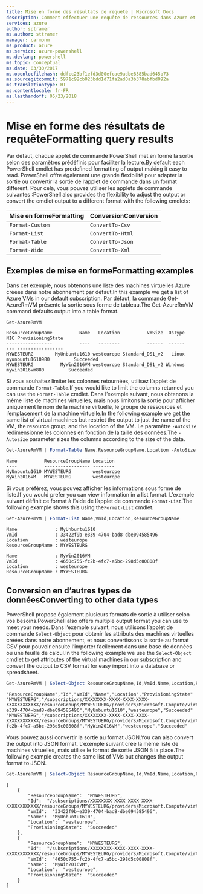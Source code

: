 ```yaml
---
title: Mise en forme des résultats de requête | Microsoft Docs
description: Comment effectuer une requête de ressources dans Azure et mettre en forme les résultats.
services: azure
author: sptramer
ms.author: sttramer
manager: carmonm
ms.product: azure
ms.service: azure-powershell
ms.devlang: powershell
ms.topic: conceptual
ms.date: 03/30/2017
ms.openlocfilehash: ddfcc23bf1efd3d00efcae9adbe8585bad645b73
ms.sourcegitcommit: 5971c92cb023bdd1d71fa2ad0a3b378abfbd092a
ms.translationtype: HT
ms.contentlocale: fr-FR
ms.lasthandoff: 05/23/2018
---
```

# <a name="formatting-query-results"></a><span data-ttu-id="eff2a-103">Mise en forme des résultats de requête</span><span class="sxs-lookup"><span data-stu-id="eff2a-103">Formatting query results</span></span>

<span data-ttu-id="eff2a-104">Par défaut, chaque applet de commande PowerShell met en forme la sortie selon des paramètres prédéfinis pour faciliter la lecture.</span><span class="sxs-lookup"><span data-stu-id="eff2a-104">By default each PowerShell cmdlet has predefined formatting of output making it easy to read.</span></span>  <span data-ttu-id="eff2a-105">PowerShell offre également une grande flexibilité pour adapter la sortie ou convertir la sortie de l’applet de commande dans un format différent. Pour cela, vous pouvez utiliser les applets de commande suivantes :</span><span class="sxs-lookup"><span data-stu-id="eff2a-105">PowerShell also provides the flexibility to adjust the output or convert the cmdlet output to a different format with the following cmdlets:</span></span>

| <span data-ttu-id="eff2a-106">Mise en forme</span><span class="sxs-lookup"><span data-stu-id="eff2a-106">Formatting</span></span>      | <span data-ttu-id="eff2a-107">Conversion</span><span class="sxs-lookup"><span data-stu-id="eff2a-107">Conversion</span></span>       |
|-----------------|------------------|
| `Format-Custom` | `ConvertTo-Csv`  |
| `Format-List`   | `ConvertTo-Html` |
| `Format-Table`  | `ConvertTo-Json` |
| `Format-Wide`   | `ConvertTo-Xml`  |

## <a name="formatting-examples"></a><span data-ttu-id="eff2a-108">Exemples de mise en forme</span><span class="sxs-lookup"><span data-stu-id="eff2a-108">Formatting examples</span></span>

<span data-ttu-id="eff2a-109">Dans cet exemple, nous obtenons une liste des machines virtuelles Azure créées dans notre abonnement par défaut.</span><span class="sxs-lookup"><span data-stu-id="eff2a-109">In this example we get a list of Azure VMs in our default subscription.</span></span>  <span data-ttu-id="eff2a-110">Par défaut, la commande Get-AzureRmVM présente la sortie sous forme de tableau.</span><span class="sxs-lookup"><span data-stu-id="eff2a-110">The Get-AzureRmVM command defaults output into a table format.</span></span>

```powershell
Get-AzureRmVM
```

```
ResourceGroupName          Name   Location          VmSize  OsType              NIC ProvisioningState
-----------------          ----   --------          ------  ------              --- -----------------
MYWESTEURG        MyUnbuntu1610 westeurope Standard_DS1_v2   Linux myunbuntu1610980         Succeeded
MYWESTEURG          MyWin2016VM westeurope Standard_DS1_v2 Windows   mywin2016vm880         Succeeded
```

<span data-ttu-id="eff2a-111">Si vous souhaitez limiter les colonnes retournées, utilisez l’applet de commande `Format-Table`.</span><span class="sxs-lookup"><span data-stu-id="eff2a-111">If you would like to limit the columns returned you can use the `Format-Table` cmdlet.</span></span> <span data-ttu-id="eff2a-112">Dans l’exemple suivant, nous obtenons la même liste de machines virtuelles, mais nous limitons la sortie pour afficher uniquement le nom de la machine virtuelle, le groupe de ressources et l’emplacement de la machine virtuelle.</span><span class="sxs-lookup"><span data-stu-id="eff2a-112">In the following example we get the same list of virtual machines but restrict the output to just the name of the VM, the resource group, and the location of the VM.</span></span>  <span data-ttu-id="eff2a-113">Le paramètre `-Autosize` redimensionne les colonnes en fonction de la taille des données.</span><span class="sxs-lookup"><span data-stu-id="eff2a-113">The `-Autosize` parameter sizes the columns according to the size of the data.</span></span>

```powershell
Get-AzureRmVM | Format-Table Name,ResourceGroupName,Location -AutoSize
```

```
Name          ResourceGroupName Location
----          ----------------- --------
MyUnbuntu1610 MYWESTEURG        westeurope
MyWin2016VM   MYWESTEURG        westeurope
```

<span data-ttu-id="eff2a-114">Si vous préférez, vous pouvez afficher les informations sous forme de liste.</span><span class="sxs-lookup"><span data-stu-id="eff2a-114">If you would prefer you can view information in a list format.</span></span> <span data-ttu-id="eff2a-115">L’exemple suivant définit ce format à l’aide de l’applet de commande `Format-List`.</span><span class="sxs-lookup"><span data-stu-id="eff2a-115">The following example shows this using the`Format-List` cmdlet.</span></span>

```powershell
Get-AzureRmVM | Format-List Name,VmId,Location,ResourceGroupName
```

```
Name              : MyUnbuntu1610
VmId              : 33422f9b-e339-4704-bad8-dbe094585496
Location          : westeurope
ResourceGroupName : MYWESTEURG

Name              : MyWin2016VM
VmId              : 4650c755-fc2b-4fc7-a5bc-298d5c00808f
Location          : westeurope
ResourceGroupName : MYWESTEURG
```

## <a name="converting-to-other-data-types"></a><span data-ttu-id="eff2a-116">Conversion en d’autres types de données</span><span class="sxs-lookup"><span data-stu-id="eff2a-116">Converting to other data types</span></span>

<span data-ttu-id="eff2a-117">PowerShell propose également plusieurs formats de sortie à utiliser selon vos besoins.</span><span class="sxs-lookup"><span data-stu-id="eff2a-117">PowerShell also offers multiple output format you can use to meet your needs.</span></span>  <span data-ttu-id="eff2a-118">Dans l’exemple suivant, nous utilisons l’applet de commande `Select-Object` pour obtenir les attributs des machines virtuelles créées dans notre abonnement, et nous convertissons la sortie au format CSV pour pouvoir ensuite l’importer facilement dans une base de données ou une feuille de calcul.</span><span class="sxs-lookup"><span data-stu-id="eff2a-118">In the following example we use the `Select-Object` cmdlet to get attributes of the virtual machines in our subscription and convert the output to CSV format for easy import into a database or spreadsheet.</span></span>

```powershell
Get-AzureRmVM | Select-Object ResourceGroupName,Id,VmId,Name,Location,ProvisioningState | ConvertTo-Csv -NoTypeInformation
```

```
"ResourceGroupName","Id","VmId","Name","Location","ProvisioningState"
"MYWESTUERG","/subscriptions/XXXXXXXX-XXXX-XXXX-XXXX-XXXXXXXXXXXX/resourceGroups/MYWESTUERG/providers/Microsoft.Compute/virtualMachines/MyUnbuntu1610","33422f9b-e339-4704-bad8-dbe094585496","MyUnbuntu1610","westeurope","Succeeded"
"MYWESTUERG","/subscriptions/XXXXXXXX-XXXX-XXXX-XXXX-XXXXXXXXXXXX/resourceGroups/MYWESTUERG/providers/Microsoft.Compute/virtualMachines/MyWin2016VM","4650c755-fc2b-4fc7-a5bc-298d5c00808f","MyWin2016VM","westeurope","Succeeded"
```

<span data-ttu-id="eff2a-119">Vous pouvez aussi convertir la sortie au format JSON.</span><span class="sxs-lookup"><span data-stu-id="eff2a-119">You can also convert the output into JSON format.</span></span>  <span data-ttu-id="eff2a-120">L’exemple suivant crée la même liste de machines virtuelles, mais utilise le format de sortie JSON à la place.</span><span class="sxs-lookup"><span data-stu-id="eff2a-120">The following example creates the same list of VMs but changes the output format to JSON.</span></span>

```powershell
Get-AzureRmVM | Select-Object ResourceGroupName,Id,VmId,Name,Location,ProvisioningState | ConvertTo-Json
```

```
[
    {
        "ResourceGroupName":  "MYWESTEURG",
        "Id":  "/subscriptions/XXXXXXXX-XXXX-XXXX-XXXX-XXXXXXXXXXXX/resourceGroups/MYWESTEURG/providers/Microsoft.Compute/virtualMachines/MyUnbuntu1610",
        "VmId":  "33422f9b-e339-4704-bad8-dbe094585496",
        "Name":  "MyUnbuntu1610",
        "Location":  "westeurope",
        "ProvisioningState":  "Succeeded"
    },
    {
        "ResourceGroupName":  "MYWESTEURG",
        "Id":  "/subscriptions/XXXXXXXX-XXXX-XXXX-XXXX-XXXXXXXXXXXX/resourceGroups/MYWESTEURG/providers/Microsoft.Compute/virtualMachines/MyWin2016VM",
        "VmId":  "4650c755-fc2b-4fc7-a5bc-298d5c00808f",
        "Name":  "MyWin2016VM",
        "Location":  "westeurope",
        "ProvisioningState":  "Succeeded"
    }
]
```

